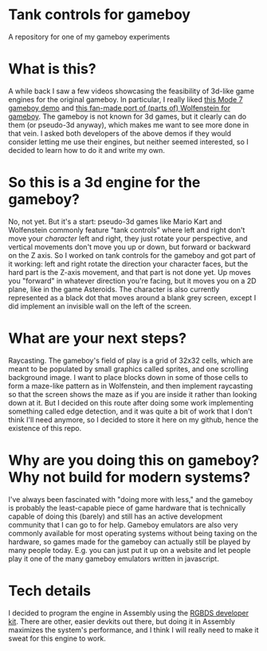 # Tank controls for gameboy
A repository for one of my gameboy experiments

# What is this?
A while back I saw a few videos showcasing the feasibility of 3d-like game engines for the original gameboy. In particular, I really liked [this Mode 7 gameboy demo](https://www.youtube.com/watch?v=6OOEMhUXaCU) and [this fan-made port of (parts of) Wolfenstein for gameboy](https://www.youtube.com/watch?v=3uTkUN4nYM4). The gameboy is not known for 3d games, but it clearly can do them (or pseudo-3d anyway), which makes me want to see more done in that vein. I asked both developers of the above demos if they would consider letting me use their engines, but neither seemed interested, so I decided to learn how to do it and write my own.

# So this is a 3d engine for the gameboy?
No, not yet. But it's a start: pseudo-3d games like Mario Kart and Wolfenstein commonly feature "tank controls" where left and right don't move your *character* left and right, they just rotate your perspective, and vertical movements don't move you up or down, but forward or backward on the Z axis. So I worked on tank controls for the gameboy and got part of it working: left and right rotate the direction your character faces, but the hard part is the Z-axis movement, and that part is not done yet. Up moves you "forward" in whatever direction you're facing, but it moves you on a 2D plane, like in the game Asteroids. The character is also currently represented as a black dot that moves around a blank grey screen, except I did implement an invisible wall on the left of the screen.

# What are your next steps?
Raycasting. The gameboy's field of play is a grid of 32x32 cells, which are meant to be populated by small graphics called sprites, and one scrolling background image. I want to place blocks down in some of those cells to form a maze-like pattern as in Wolfenstein, and then implement raycasting so that the screen shows the maze as if you are inside it rather than looking down at it. But I decided on this route after doing some work implementing something called edge detection, and it was quite a bit of work that I don't think I'll need anymore, so I decided to store it here on my github, hence the existence of this repo.

# Why are you doing this on gameboy? Why not build for modern systems?
I've always been fascinated with "doing more with less," and the gameboy is probably the least-capable piece of game hardware that is technically capable of doing this (barely) and still has an active development community that I can go to for help. Gameboy emulators are also very commonly available for most operating systems without being taxing on the hardware, so games made for the gameboy can actually still be played by many people today. E.g. you can just put it up on a website and let people play it one of the many gameboy emulators written in javascript.

# Tech details
I decided to program the engine in Assembly using the [RGBDS developer kit](https://gbdev.io/). There are other, easier devkits out there, but doing it in Assembly maximizes the system's performance, and I think I will really need to make it sweat for this engine to work.
